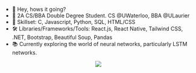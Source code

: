- 👋 Hey, hows it going?
- 👀 2A CS/BBA Double Degree Student. CS @UWaterloo, BBA @ULaurier
- 🌱 Skillset: C, Javascript, Python, SQL, HTML/CSS
- 🛠️ Libraries/Frameworks/Tools: React.js, React Native, Tailwind CSS, .NET, Bootstrap, Beautiful Soup, Pandas
- 📚 Currently exploring the world of neural networks, particularly LSTM networks.

<p align="center">
  <a href="https://skillicons.dev">
    <img src="https://skillicons.dev/icons?i=react,javascript,html,css,java,c,cs,python,mysql,linux,vim" />
  </a>
</p>


<!---
AbhishekDinesan/AbhishekDinesan is a ✨ special ✨ repository because its `README.md` (this file) appears on your GitHub profile.
You can click the Preview link to take a look at your changes.
--->
